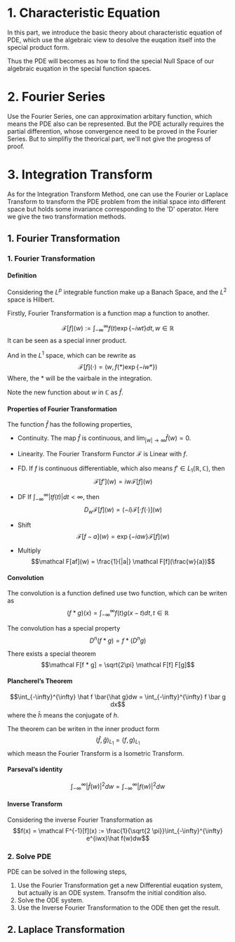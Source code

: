 # 1. Characteristic Equation
In this part, we introduce the basic theory about characteristic equation of PDE, which use the algebraic view to desolve the euqation itself into the special product form. 

Thus the PDE will becomes as how to find the special Null Space of our algebraic euqation in the special function spaces.

# 2. Fourier Series

Use the Fourier Series, one can approximation arbitary function, which means the PDE also can be represented. But the PDE acturally requires the partial differention, whose convergence need to be proved in the Fourier Series. But to simplifiy the theorical part, we'll not give the progress of proof.



# 3. Integration Transform

As for the Integration Transform Method, one can use the Fourier or Laplace Transform to transform the PDE problem from the initial space into different space but holds some invariance corresponding to the 'D' operator. Here we give the two transformation methods.

## 1. Fourier Transformation

### 1. Fourier Transformation
#### Definition
Considering the $L^p$ integrable function make up a Banach Space, and the $L^2$ space is Hilbert.

Firstly, Fourier Transformation is a function map a function to another.

$$\mathcal F[f](w) := \int_{-\infty}^{\infty}f(t) \exp\{-iwt\}dt, w \in \mathbb R$$
It can be seen as a special inner product.

And in the $L^1$ space, which can be rewrite as
$$\mathcal F[f](\cdot)= (w, f(*)\exp\{-iw*\})$$
Where, the $*$ will be the vairbale in the integration.

Note the new function about $w$ in $\mathbb C$ as $\hat f$.




#### Properties of Fourier Transformation
The function $\hat f$ has the following properties,

- Continuity.
	The map $\hat f$ is continuous, and $\lim_{|w| \to \infty}\hat f(w) = 0$.
	
- Linearity.
	The Fourier Transform Functor $\mathcal F$ is Linear with $f$.
	
- FD.
	If $f$ is continuous differentiable, which also means $f' \in L_1(\mathbb R, \mathbb C)$, then
	$$\mathcal F[f'](w) = iw \mathcal F[f](w)$$
	
- DF
	If $\int_{-\infty}^{\infty}|tf(t)|dt < \infty$, then
	$$D_w\mathcal F[f](w) = (-i) \mathcal F[\cdot f(\cdot)](w)$$

- Shift
	$$\mathcal F[f- a](w) = \exp\{-iaw\} \mathcal F[f](w)$$
- Multiply
$$\mathcal F[af](w) = \frac{1}{|a|} \mathcal F[f](\frac{w}{a})$$

#### Convolution
The convolution is a function defined use two function, which can be writen as
$$(f * g)(x) = \int_{-\infty}^{\infty} f(t) g(x - t) dt, t \in \mathbb R$$


The convolution has a special property
$$D^n(f * g) = f * (D^ng)$$



There exists a special theorem
$$\mathcal F[f * g] = \sqrt{2\pi} \mathcal F[f] F[g]$$

#### Plancherel’s Theorem
$$\int_{-\infty}^{\infty} \hat f \bar{\hat g}dw = \int_{-\infty}^{\infty} f \bar g dx$$
where the $\bar h$ means the conjugate of $h$.

The theorem can be writen in the inner product form
$$(\hat f, \hat g)_{L_1} = (f, g)_{L_1}$$
which measn the Fourier Transform is a Isometric Transform.

#### Parseval’s identity
$$\int_{-\infty}^{\infty} |\hat f(w)|^2 dw = \int_{-\infty}^{\infty} |f(w)|^2 dw$$

#### Inverse Transform
Considering the inverse Fourier Transformation as 
$$f(x) = \mathcal F^{-1}[f](x) := \frac{1}{\sqrt{2 \pi}}\int_{-\infty}^{\infty} e^{iwx}\hat f(w)dw$$



### 2. Solve PDE
PDE can be solved in the following steps,
1. Use the Fourier Transformation get a new Differential euqation system, but actually is an ODE system. Transofm the initial condition also.
2. Solve the ODE system.
3. Use the Inverse Fourier Transformation to the ODE then get the result.




## 2. Laplace Transformation

